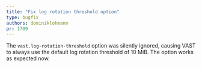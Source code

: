 ```yaml
---
title: "Fix log rotation threshold option"
type: bugfix
authors: dominiklohmann
pr: 1709
---
```


The `vast.log-rotation-threshold` option was silently ignored, causing VAST to
always use the default log rotation threshold of 10 MiB. The option works as
expected now.
